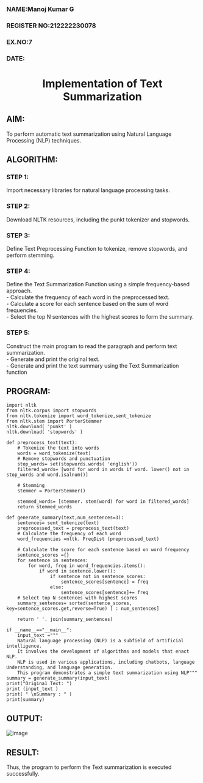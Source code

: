 <H3>NAME:Manoj Kumar G</H3>
<H3>REGISTER NO:212222230078</H3>
<H3>EX.NO:7</H3>
<H3>DATE:</H3>
<H1 ALIGN =CENTER>Implementation of Text  Summarization</H1>

## AIM:
To perform automatic text summarization using Natural Language Processing (NLP) techniques. 
## ALGORITHM:
### STEP 1:
Import necessary libraries for natural language processing tasks.
### STEP 2:
Download NLTK resources, including the punkt tokenizer and stopwords.
### STEP 3:
Define Text Preprocessing Function to tokenize, remove stopwords, and perform stemming.
### STEP 4:
Define the Text Summarization Function using a simple frequency-based approach.<br>
    - Calculate the frequency of each word in the preprocessed text.<br>
    - Calculate a score for each sentence based on the sum of word frequencies.<br>
    - Select the top N sentences with the highest scores to form the summary.<br>
### STEP 5:
Construct the main program to read the paragraph  and perform text summarization.<br>
    - Generate and print the original text.<br>
      - Generate and print the text summary using the  Text Summarization function<br>

## PROGRAM:
```
import nltk
from nltk.corpus import stopwords
from nltk.tokenize import word_tokenize,sent_tokenize
from nltk.stem import PorterStemmer
nltk.download( 'punkt' )
nltk.download( 'stopwords' )

def preprocess_text(text):
	# Tokenize the text into words
	words = word_tokenize(text)
	# Remove stopwords and punctuation
	stop_words= set(stopwords.words( 'english'))
	filtered_words= [word for word in words if word. lower() not in stop_words and word.isalnum()]

	# Stemming
	stemmer = PorterStemmer()

	stemmed_words= [stemmer. stem(word) for word in filtered_words]
	return stemmed_words

def generate_summary(text,num_sentences=3):
	sentences= sent_tokenize(text)
	preprocessed_text = preprocess_text(text)
	# Calculate the frequency of each word
	word_frequencies =nltk. FreqDist (preprocessed_text)

	# Calculate the score for each sentence based on word frequency
	sentence_scores ={}
	for sentence in sentences:
		for word, freq in word_frequencies.items():
			if word in sentence.lower():
				if sentence not in sentence_scores:
					sentence_scores[sentence] = freq
				else:
					sentence_scores[sentence]+= freq
	# Select top N sentences with highest scores
	summary_sentences= sorted(sentence_scores, key=sentence_scores.get,reverse=True) [ : num_sentences]

	return ' '. join(summary_sentences)

if __name__=="__main__":
	input_text ="""
	Natural language processing (NLP) is a subfield of artificial intelligence.
	It involves the development of algorithms and models that enact NLP.
	NLP is used in various applications, including chatbots, language Understanding, and language generation.
	This program demonstrates a simple text summarization using NLP"""
summary = generate_summary(input_text)
print("Origina1 Text: ")
print (input_text )
print( " \nSummary : " )
print(summary)

```

## OUTPUT:
![image](https://github.com/user-attachments/assets/3111ac20-21ce-4a50-a0c0-6d6924ce7004)

## RESULT:
Thus, the program to perform the Text summarization is executed successfully.
